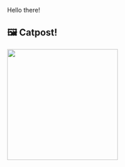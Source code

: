 Hello there!



## 🖼️ Catpost!

<sub>
    <img src="https://cdn2.thecatapi.com/images/VqvRr96Tu.jpg" height="256">
</sub>

